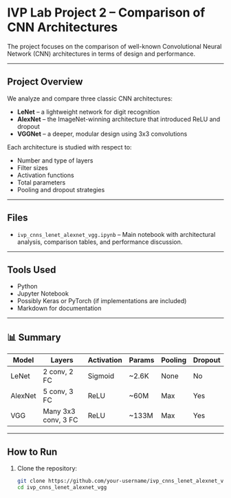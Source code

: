 # IVP Lab Project 2 – Comparison of CNN Architectures

The project focuses on the comparison of well-known Convolutional Neural Network (CNN) architectures in terms of design and performance.

---

##  Project Overview

We analyze and compare three classic CNN architectures:

-  **LeNet** – a lightweight network for digit recognition
-  **AlexNet** – the ImageNet-winning architecture that introduced ReLU and dropout
-  **VGGNet** – a deeper, modular design using 3x3 convolutions

Each architecture is studied with respect to:
- Number and type of layers
- Filter sizes
- Activation functions
- Total parameters
- Pooling and dropout strategies

---

##  Files

- `ivp_cnns_lenet_alexnet_vgg.ipynb` – Main notebook with architectural analysis, comparison tables, and performance discussion.

---

## Tools Used

- Python
- Jupyter Notebook
- Possibly Keras or PyTorch (if implementations are included)
- Markdown for documentation

---

## 📊 Summary

| Model   | Layers               | Activation | Params | Pooling | Dropout |
|---------|----------------------|------------|--------|---------|---------|
| LeNet   | 2 conv, 2 FC         | Sigmoid    | ~2.6K  | None    | No      |
| AlexNet | 5 conv, 3 FC         | ReLU       | ~60M   | Max     | Yes     |
| VGG     | Many 3x3 conv, 3 FC  | ReLU       | ~133M  | Max     | Yes     |

---
## How to Run

1. Clone the repository:
   ```bash
   git clone https://github.com/your-username/ivp_cnns_lenet_alexnet_vgg.git
   cd ivp_cnns_lenet_alexnet_vgg
